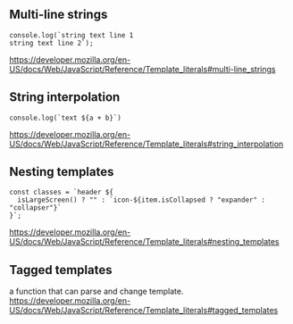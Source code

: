 ## Multi-line strings
```
console.log(`string text line 1
string text line 2`);
```
https://developer.mozilla.org/en-US/docs/Web/JavaScript/Reference/Template_literals#multi-line_strings

## String interpolation
```
console.log(`text ${a + b}`)
```
https://developer.mozilla.org/en-US/docs/Web/JavaScript/Reference/Template_literals#string_interpolation

## Nesting templates
```
const classes = `header ${
  isLargeScreen() ? "" : `icon-${item.isCollapsed ? "expander" : "collapser"}`
}`;
```
https://developer.mozilla.org/en-US/docs/Web/JavaScript/Reference/Template_literals#nesting_templates

## Tagged templates
a function that can parse and change template.
https://developer.mozilla.org/en-US/docs/Web/JavaScript/Reference/Template_literals#tagged_templates